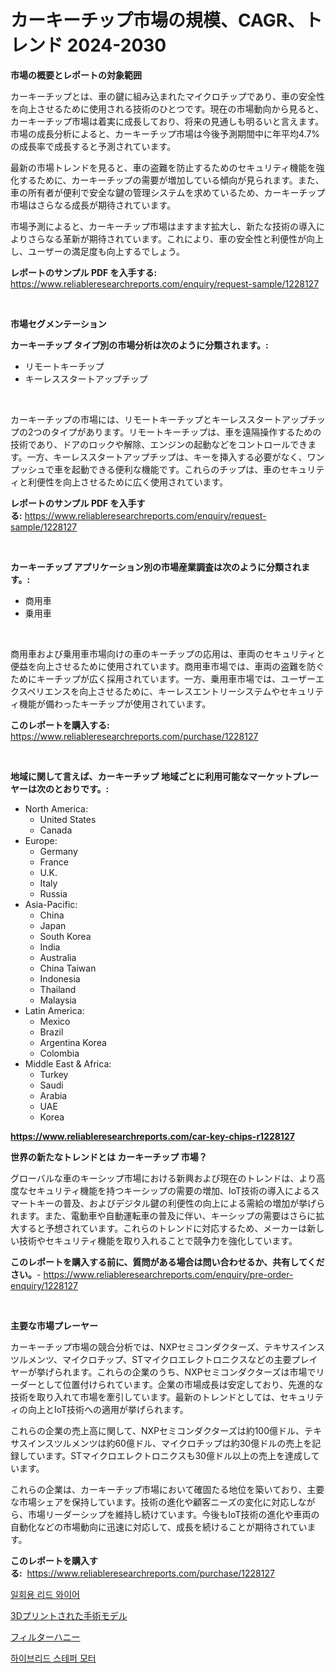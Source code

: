 <p><h1>カーキーチップ市場の規模、CAGR、トレンド 2024-2030</h1></p><p><strong>市場の概要とレポートの対象範囲</strong></p>
<p><p>カーキーチップとは、車の鍵に組み込まれたマイクロチップであり、車の安全性を向上させるために使用される技術のひとつです。現在の市場動向から見ると、カーキーチップ市場は着実に成長しており、将来の見通しも明るいと言えます。市場の成長分析によると、カーキーチップ市場は今後予測期間中に年平均4.7%の成長率で成長すると予測されています。</p><p>最新の市場トレンドを見ると、車の盗難を防止するためのセキュリティ機能を強化するために、カーキーチップの需要が増加している傾向が見られます。また、車の所有者が便利で安全な鍵の管理システムを求めているため、カーキーチップ市場はさらなる成長が期待されています。</p><p>市場予測によると、カーキーチップ市場はますます拡大し、新たな技術の導入によりさらなる革新が期待されています。これにより、車の安全性と利便性が向上し、ユーザーの満足度も向上するでしょう。</p></p>
<p><strong>レポートのサンプル PDF を入手する:</strong> <a href="https://www.reliableresearchreports.com/enquiry/request-sample/1228127">https://www.reliableresearchreports.com/enquiry/request-sample/1228127</a></p>
<p>&nbsp;</p>
<p><strong>市場セグメンテーション</strong></p>
<p><strong>カーキーチップ タイプ別の市場分析は次のように分類されます。:</strong></p>
<p><ul><li>リモートキーチップ</li><li>キーレススタートアップチップ</li></ul></p>
<p>&nbsp;</p>
<p><p>カーキーチップの市場には、リモートキーチップとキーレススタートアップチップの2つのタイプがあります。リモートキーチップは、車を遠隔操作するための技術であり、ドアのロックや解除、エンジンの起動などをコントロールできます。一方、キーレススタートアップチップは、キーを挿入する必要がなく、ワンプッシュで車を起動できる便利な機能です。これらのチップは、車のセキュリティと利便性を向上させるために広く使用されています。</p></p>
<p><strong>レポートのサンプル PDF を入手する:</strong>&nbsp;<a href="https://www.reliableresearchreports.com/enquiry/request-sample/1228127">https://www.reliableresearchreports.com/enquiry/request-sample/1228127</a></p>
<p>&nbsp;</p>
<p><strong> カーキーチップ アプリケーション別の市場産業調査は次のように分類されます。:</strong></p>
<p><ul><li>商用車</li><li>乗用車</li></ul></p>
<p>&nbsp;</p>
<p><p>商用車および乗用車市場向けの車のキーチップの応用は、車両のセキュリティと便益を向上させるために使用されています。商用車市場では、車両の盗難を防ぐためにキーチップが広く採用されています。一方、乗用車市場では、ユーザーエクスペリエンスを向上させるために、キーレスエントリーシステムやセキュリティ機能が備わったキーチップが使用されています。</p></p>
<p><strong>このレポートを購入する:</strong>&nbsp; <a href="https://www.reliableresearchreports.com/purchase/1228127">https://www.reliableresearchreports.com/purchase/1228127</a></p>
<p>&nbsp;</p>
<p><strong>地域に関して言えば、カーキーチップ 地域ごとに利用可能なマーケットプレーヤーは次のとおりです。:</strong></p>
<p><ul>
    <li>
        North America:
        <ul>
            <li>United States</li>
            <li>Canada</li>
        </ul>
    </li>
    <li>
        Europe:
        <ul>
            <li>Germany</li>
            <li>France</li>
            <li>U.K.</li>
            <li>Italy</li>
            <li>Russia</li>
        </ul>
    </li>
    <li>
        Asia-Pacific:
        <ul>
            <li>China</li>
            <li>Japan</li>
            <li>South Korea</li>
            <li>India</li>
            <li>Australia</li>
            <li>China Taiwan</li>
            <li>Indonesia</li>
            <li>Thailand</li>
            <li>Malaysia</li>
        </ul>
    </li>
    <li>
        Latin America:
        <ul>
            <li>Mexico</li>
            <li>Brazil</li>
            <li>Argentina Korea</li>
            <li>Colombia</li>
        </ul>
    </li>
    <li>
        Middle East & Africa:
        <ul>
            <li>Turkey</li>
            <li>Saudi</li>
            <li>Arabia</li>
            <li>UAE</li>
            <li>Korea</li>
        </ul>
    </li>
    </ul></p>
<p><strong><a href="https://www.reliableresearchreports.com/car-key-chips-r1228127">https://www.reliableresearchreports.com/car-key-chips-r1228127</a></strong>&nbsp;</p>
<p><strong>世界の新たなトレンドとは カーキーチップ 市場？</strong></p>
<p><p>グローバルな車のキーシップ市場における新興および現在のトレンドは、より高度なセキュリティ機能を持つキーシップの需要の増加、IoT技術の導入によるスマートキーの普及、およびデジタル鍵の利便性の向上による需給の増加が挙げられます。また、電動車や自動運転車の普及に伴い、キーシップの需要はさらに拡大すると予想されています。これらのトレンドに対応するため、メーカーは新しい技術やセキュリティ機能を取り入れることで競争力を強化しています。</p></p>
<p><strong>このレポートを購入する前に、質問がある場合は問い合わせるか、共有してください。</strong>- <a href="https://www.reliableresearchreports.com/enquiry/pre-order-enquiry/1228127">https://www.reliableresearchreports.com/enquiry/pre-order-enquiry/1228127</a></p>
<p>&nbsp;</p>
<p><strong>主要な市場プレーヤー</strong></p>
<p><p>カーキーチップ市場の競合分析では、NXPセミコンダクターズ、テキサスインスツルメンツ、マイクロチップ、STマイクロエレクトロニクスなどの主要プレイヤーが挙げられます。これらの企業のうち、NXPセミコンダクターズは市場でリーダーとして位置付けられています。企業の市場成長は安定しており、先進的な技術を取り入れて市場を牽引しています。最新のトレンドとしては、セキュリティの向上とIoT技術への適用が挙げられます。</p><p>これらの企業の売上高に関して、NXPセミコンダクターズは約100億ドル、テキサスインスツルメンツは約60億ドル、マイクロチップは約30億ドルの売上を記録しています。STマイクロエレクトロニクスも30億ドル以上の売上を達成しています。</p><p>これらの企業は、カーキーチップ市場において確固たる地位を築いており、主要な市場シェアを保持しています。技術の進化や顧客ニーズの変化に対応しながら、市場リーダーシップを維持し続けています。今後もIoT技術の進化や車両の自動化などの市場動向に迅速に対応して、成長を続けることが期待されています。</p></p>
<p><strong>このレポートを購入する:</strong>&nbsp;&nbsp;<a href="https://www.reliableresearchreports.com/purchase/1228127">https://www.reliableresearchreports.com/purchase/1228127</a></p>
<p><p><a href="https://medium.com/@twix678568/2024%EB%85%84%EB%B6%80%ED%84%B0-2031%EB%85%84%EA%B9%8C%EC%A7%80%EC%9D%98-%EC%8B%9C%EC%9E%A5-%EB%B6%84%EC%84%9D-%EB%B0%8F-%EA%B7%9C%EB%AA%A8-%EC%98%88%EC%B8%A1%EB%90%9C-%EC%9D%BC%ED%9A%8C%EC%9A%A9-%EB%A6%AC%EB%93%9C-%EC%99%80%EC%9D%B4%EC%96%B4%EC%8B%9C%EC%9E%A5%EC%9E%85%EB%8B%88%EB%8B%A4-05f78ca088fa">일회용 리드 와이어</a></p><p><a href="https://medium.com/@santosuigrtley997836/3d%E3%83%97%E3%83%AA%E3%83%B3%E3%83%88%E3%81%95%E3%82%8C%E3%81%9F%E5%A4%96%E7%A7%91%E3%83%A2%E3%83%87%E3%83%AB%E5%B8%82%E5%A0%B4%E3%81%AE%E5%88%86%E6%9E%90-%E3%81%9D%E3%81%AEcagr-%E5%B8%82%E5%A0%B4%E3%82%BB%E3%82%B0%E3%83%A1%E3%83%B3%E3%83%86%E3%83%BC%E3%82%B7%E3%83%A7%E3%83%B3-%E3%81%8A%E3%82%88%E3%81%B3%E3%82%B0%E3%83%AD%E3%83%BC%E3%83%90%E3%83%AB%E7%94%A3%E6%A5%AD%E6%A6%82%E8%A6%81-66c78b94f0d2">3Dプリントされた手術モデル</a></p><p><a href="https://medium.com/@evans21bill/%E6%BF%BE%E9%81%8E%E3%81%95%E3%82%8C%E3%81%9F%E3%83%8F%E3%83%81%E3%83%9F%E3%83%84%E5%B8%82%E5%A0%B4%E3%81%AF-%E5%B8%82%E5%A0%B4%E3%82%B7%E3%82%A7%E3%82%A2-%E5%B8%82%E5%A0%B4%E3%83%88%E3%83%AC%E3%83%B3%E3%83%89-%E5%B8%82%E5%A0%B4%E6%88%90%E9%95%B7%E3%81%AB%E9%96%A2%E3%81%99%E3%82%8B%E6%83%85%E5%A0%B1%E3%82%92%E6%8F%90%E4%BE%9B%E3%81%97%E3%81%BE%E3%81%99-be211b47054e">フィルターハニー</a></p><p><a href="https://medium.com/@abelusikowski95672023/%ED%95%98%EC%9D%B4%EB%B8%8C%EB%A6%AC%EB%93%9C-%EC%8A%A4%ED%85%8C%ED%8D%BC-%EB%AA%A8%ED%84%B0-%EC%8B%9C%EC%9E%A5%EC%9D%80-%EC%8B%9C%EC%9E%A5-%EC%A0%90%EC%9C%A0%EC%9C%A8-%ED%81%AC%EA%B8%B0-%EB%B0%8F-2031%EB%85%84%EA%B9%8C%EC%A7%80-%EC%98%88%EC%83%81%EB%90%9C-%EC%98%88%EC%B8%A1%EC%97%90-%EC%B4%88%EC%A0%90%EC%9D%84-%EB%A7%9E%EC%B6%94%EA%B3%A0-%EC%9E%88%EC%8A%B5%EB%8B%88%EB%8B%A4-a7b63a018b9b">하이브리드 스테퍼 모터</a></p></p>